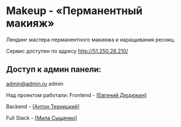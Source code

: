 # Makeup - «Перманентный макияж»
Лендинг мастера перманентного макияжа и наращивания ресниц.

Сервис доступен по адресу http://51.250.28.210/
## Доступ к админ панели:
  admin@admin.ru
  admin

Над проектом работали:
Frontend - [[Евгений Дюдюкин](https://github.com/Dyudyukin)]

Backend - [[Антон Терницкий](https://github.com/A60874022)]

Full Stack - [[Мила Сыщенко](https://github.com/MilaSys)]
